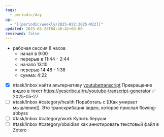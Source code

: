 ```yaml
---
tags:
  - periodic/day
up:
  - "[[periodic/weekly/2025-W22|2025-W22]]"
updated: 2025-05-28T04:40:41+03:00
reviewed: false
---
```


- рабочая сессия 8 часов
	- начал в 9:00
	- перерыв в 11:44 - 2:44
	- начало 13:10
	- перерыв 14:48 - 1:38
	- сумма: 4:22
- [x] #task/inbox найти альтернативу [youtubetranscript](https://youtubetranscript.com.) Превращение видео в текст https://yescribe.ai/ru/youtube-transcript-generator ✅ 2025-05-27
- [ ] #task/inbox #category/health Поработать с [[Как умирает мышление]]. Это транскрибация видео, которое прислал flowing-abbyss
- [ ] #task/inbox #category/work Купить беруши
- [ ] #task/inbox #category/obsidian как аннотировать текстовый файл в Zotero
